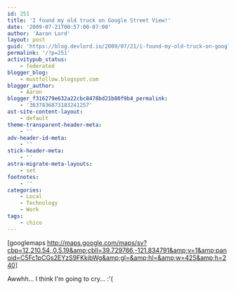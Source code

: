 ```yaml
---
id: 251
title: 'I found my old truck on Google Street View!'
date: '2009-07-21T00:57:00-07:00'
author: 'Aaron Lord'
layout: post
guid: 'https://blog.devlord.io/2009/07/21/i-found-my-old-truck-on-google-street-view/'
permalink: '/?p=251'
activitypub_status:
    - federated
blogger_blog:
    - mustfollow.blogspot.com
blogger_author:
    - Aaron
blogger_f316279e632a22cbc8478bd21b80f9b4_permalink:
    - '3637836873183241257'
ast-site-content-layout:
    - default
theme-transparent-header-meta:
    - ''
adv-header-id-meta:
    - ''
stick-header-meta:
    - ''
astra-migrate-meta-layouts:
    - set
footnotes:
    - ''
categories:
    - Local
    - Technology
    - Work
tags:
    - chico
---
```


[googlemaps http://maps.google.com/maps/sv?cbp=12,210.54,,0,5.19&amp;cbll=39.729766,-121.834791&amp;v=1&amp;panoid=C5Fc1pCGs2EYzS9FKkjbWg&amp;gl=&amp;hl=&amp;w=425&amp;h=240]

Awwhh... I think I'm going to cry... :'(